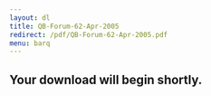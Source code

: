 ```yaml
---
layout: dl
title: QB-Forum-62-Apr-2005
redirect: /pdf/QB-Forum-62-Apr-2005.pdf
menu: barq
---
```

## Your download will begin shortly.
